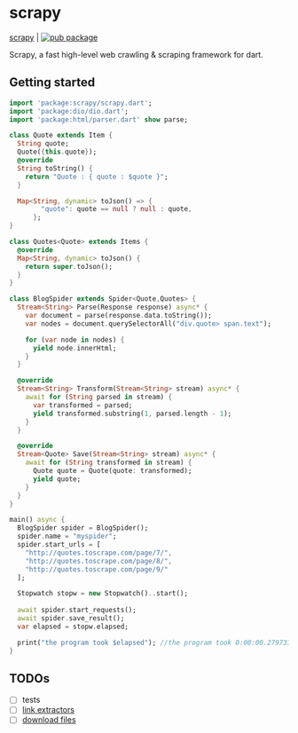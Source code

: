 # scrapy  
[scrapy](./packages/scrapy/) | [![pub package](https://img.shields.io/pub/v/scrapy.svg)](https://pub.dartlang.org/packages/scrapy)

Scrapy, a fast high-level web crawling & scraping framework for dart. 


## Getting started

```dart
import 'package:scrapy/scrapy.dart';
import 'package:dio/dio.dart';
import 'package:html/parser.dart' show parse;

class Quote extends Item {
  String quote;
  Quote({this.quote});
  @override
  String toString() {
    return "Quote : { quote : $quote }";
  }

  Map<String, dynamic> toJson() => {
        "quote": quote == null ? null : quote,
      };
}

class Quotes<Quote> extends Items {
  @override
  Map<String, dynamic> toJson() {
    return super.toJson();
  }
}

class BlogSpider extends Spider<Quote,Quotes> {
  Stream<String> Parse(Response response) async* {
    var document = parse(response.data.toString());
    var nodes = document.querySelectorAll("div.quote> span.text");

    for (var node in nodes) {
      yield node.innerHtml;
    }
  }

  @override
  Stream<String> Transform(Stream<String> stream) async* {
    await for (String parsed in stream) {
      var transformed = parsed;
      yield transformed.substring(1, parsed.length - 1);
    }
  }

  @override
  Stream<Quote> Save(Stream<String> stream) async* {
    await for (String transformed in stream) {
      Quote quote = Quote(quote: transformed);
      yield quote;
    }
  }
}

main() async {
  BlogSpider spider = BlogSpider();
  spider.name = "myspider";
  spider.start_urls = [
    "http://quotes.toscrape.com/page/7/",
    "http://quotes.toscrape.com/page/8/",
    "http://quotes.toscrape.com/page/9/"
  ];

  Stopwatch stopw = new Stopwatch()..start();
  
  await spider.start_requests();
  await spider.save_result();
  var elapsed = stopw.elapsed;

  print("the program took $elapsed"); //the program took 0:00:00.279733
}

```

## TODOs
- [ ] tests
- [ ]  [link extractors](https://docs.scrapy.org/en/latest/topics/link-extractors.html)
- [ ] [download files](https://docs.scrapy.org/en/latest/topics/media-pipeline.html)